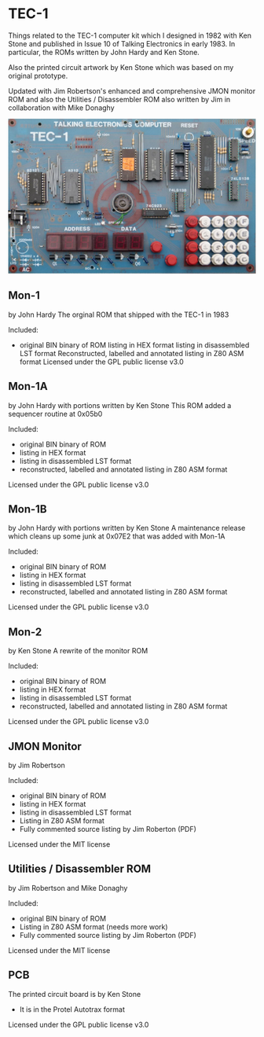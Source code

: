 # TEC-1

Things related to the TEC-1 computer kit which I designed in 1982 with Ken Stone
and published in Issue 10 of Talking Electronics in early 1983. In particular, the ROMs written by
John Hardy and Ken Stone.

Also the printed circuit artwork by Ken Stone which was based on my original prototype.

Updated with Jim Robertson's enhanced and comprehensive JMON monitor ROM
and also the Utilities / Disassembler ROM also written by Jim in collaboration with Mike Donaghy

![The TEC-1 Prototype](TEC-1-prototype.jpg)

## Mon-1
by John Hardy
The orginal ROM that shipped with the TEC-1 in 1983

Included:
- original BIN binary of ROM
listing in HEX format
listing in disassembled LST format
Reconstructed, labelled and annotated listing in Z80 ASM format
Licensed under the GPL public license v3.0

## Mon-1A
by John Hardy with portions written by Ken Stone
This ROM added a sequencer routine at 0x05b0

Included:
- original BIN binary of ROM
- listing in HEX format
- listing in disassembled LST format
- reconstructed, labelled and annotated listing in Z80 ASM format

Licensed under the GPL public license v3.0

## Mon-1B
by John Hardy with portions written by Ken Stone
A maintenance release which cleans up some junk at 0x07E2 that was added with Mon-1A

Included:
- original BIN binary of ROM
- listing in HEX format
- listing in disassembled LST format
- reconstructed, labelled and annotated listing in Z80 ASM format

Licensed under the GPL public license v3.0

## Mon-2
by Ken Stone
A rewrite of the monitor ROM

Included:
- original BIN binary of ROM
- listing in HEX format
- listing in disassembled LST format
- reconstructed, labelled and annotated listing in Z80 ASM format

Licensed under the GPL public license v3.0

## JMON Monitor
by Jim Robertson

Included:
- original BIN binary of ROM
- listing in HEX format
- listing in disassembled LST format
- Listing in Z80 ASM format
- Fully commented source listing by Jim Roberton (PDF)

Licensed under the MIT license

## Utilities / Disassembler ROM
by Jim Robertson and Mike Donaghy

Included:
- original BIN binary of ROM
- Listing in Z80 ASM format (needs more work)
- Fully commented source listing by Jim Roberton (PDF)

Licensed under the MIT license

## PCB
The printed circuit board is by Ken Stone
- It is in the Protel Autotrax format

Licensed under the GPL public license v3.0
